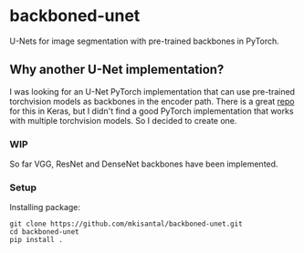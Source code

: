 # backboned-unet
U-Nets for image segmentation with pre-trained backbones in PyTorch.

## Why another U-Net implementation?
I was looking for an U-Net PyTorch implementation that can use pre-trained
torchvision models as backbones in the encoder path. There is a great
[repo](https://github.com/qubvel/segmentation_models)
for this in Keras, but I didn't find a good PyTorch implementation that works
with multiple torchvision models. So I decided to create one.

### WIP

So far VGG, ResNet and DenseNet backbones have been implemented.

### Setup

Installing package:

    git clone https://github.com/mkisantal/backboned-unet.git
    cd backboned-unet
    pip install .
